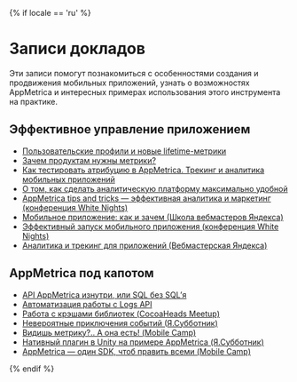 {% if locale == 'ru' %}

# Записи докладов

Эти записи помогут познакомиться с особенностями создания и продвижения мобильных приложений, узнать о возможностях AppMetrica и интересных примерах использования этого инструмента на практике.

## Эффективное управление приложением

- [Пользовательские профили и новые lifetime-метрики](https://events.yandex.ru/lib/talks/6091/)
- [Зачем продуктам нужны метрики?](https://events.yandex.ru/lib/talks/6092/)
- [Как тестировать атрибуцию в AppMetrica. Трекинг и аналитика мобильных приложений](https://www.youtube.com/watch?v=cIJgpRUn4j0&list=PLjEKjSpX1kHXeaWTUjXoVRxIZ6h-lSeyR)
- [О том, как сделать аналитическую платформу максимально удобной](https://www.youtube.com/watch?v=voh9cNTp03o)
- [AppMetrica tips and tricks — эффективная аналитика и маркетинг (конференция White Nights)](https://www.youtube.com/watch?v=59Ovrsdbgz8#action=share)
- [Мобильное приложение: как и зачем (Школа вебмастеров Яндекса)](https://events.yandex.ru/lib/talks/3090/)
- [Эффективный запуск мобильного приложения (конференция White Nights)](https://www.youtube.com/watch?v=KrPXK4543M8&feature=youtu.be)
- [Аналитика и трекинг для приложений (Вебмастерская Яндекса)](https://events.yandex.ru/lib/talks/2910/)

## AppMetrica под капотом

- [API AppMetrica изнутри, или SQL без SQL’я](https://www.youtube.com/watch?v=iTFsfc9hYjA)
- [Автоматизация работы с Logs API](https://www.youtube.com/watch?v=RfzK0RQ3RZ0)
- [Работа с крэшами библиотек (CocoaHeads Meetup)](https://events.yandex.ru/lib/talks/4182/)
- [Невероятные приключения событий (Я.Субботник)](https://events.yandex.ru/lib/talks/3867/)
- [Видишь метрику?.. А она есть! (Mobile Camp)](https://events.yandex.ru/lib/talks/3284/)
- [Нативный плагин в Unity на примере AppMetrica (Я.Субботник)](https://events.yandex.ru/lib/talks/3194/)
- [AppMetrica — один SDK, чтоб править всеми (Mobile Camp)](https://events.yandex.ru/lib/talks/3111/)

{% endif %}
